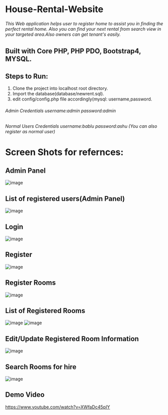 # House-Rental-Website

###### This Web application helps user to register home to assist you in finding the perfect rental home. Also you can find your next rental from search view in your targeted area.Also owners can get tenant's easily.

## Built with Core PHP, PHP PDO, Bootstrap4, MYSQL.

## Steps to Run:

1. Clone the project into localhost root directory.
2. Import the database(database/newrent.sql).
3. edit config/config.php file accordingly(mysql: username,password.

###### Admin Credentials username:admin password:admin

###### Normal Users Credentials username:bablu password:ashu (You can also register as normal user)

# Screen Shots for refernces:
## Admin Panel
![image](https://user-images.githubusercontent.com/98692616/178804843-27ac32ee-a392-4a65-9eee-e59e5fa1579e.png)

## List of registered users(Admin Panel)
![image](https://user-images.githubusercontent.com/98692616/178804978-4606f45c-0399-421f-b09a-74b126cd1a0f.png)

## Login
![image](https://user-images.githubusercontent.com/98692616/178805497-64d0f8b4-a751-4351-9cb7-731f9d4ced8a.png)

## Register
![image](https://user-images.githubusercontent.com/98692616/178805851-0ab19ceb-81f3-4c47-8e60-e9af2fa8739c.png)

## Register Rooms
![image](https://user-images.githubusercontent.com/98692616/178806292-9d22e73d-4c46-4a4c-ad70-0459ae97e519.png)

## List of Registered Rooms
![image](https://user-images.githubusercontent.com/98692616/178806508-864fbe54-e14d-410b-a34f-cbc82cc11daf.png)
![image](https://user-images.githubusercontent.com/98692616/178808280-a7815a6d-2735-4f29-9f7f-324884096c25.png)

## Edit/Update Registered Room Information
![image](https://user-images.githubusercontent.com/98692616/178806909-89b77d45-8452-42ce-adef-0afc0db6a23f.png)

## Search Rooms for hire
![image](https://user-images.githubusercontent.com/98692616/178807625-e6b70716-3e8d-441f-bbeb-5ed9b9c4261a.png)


## Demo Video
https://www.youtube.com/watch?v=XWfaDc45pIY
